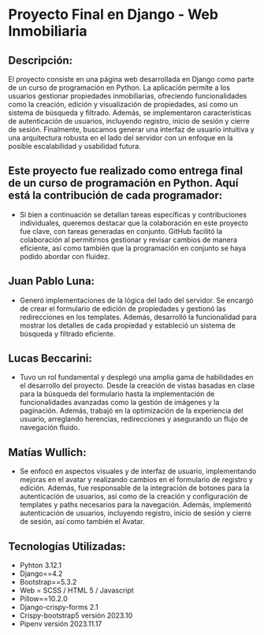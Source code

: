 # Proyecto Final en Django - Web Inmobiliaria

## Descripción:
El proyecto consiste en una página web desarrollada en Django como parte de un curso de programación en Python. La aplicación permite a los usuarios gestionar propiedades inmobiliarias, ofreciendo funcionalidades como la creación, edición y visualización de propiedades, así como un sistema de búsqueda y filtrado. Además, se implementaron características de autenticación de usuarios, incluyendo registro, inicio de sesión y cierre de sesión. Finalmente, buscamos generar una interfaz de usuario intuitiva y una arquitectura robusta en el lado del servidor con un enfoque en la posible escalabilidad y usabilidad futura.

## Este proyecto fue realizado como entrega final de un curso de programación en Python. Aquí está la contribución de cada programador:
- Si bien a continuación se detallan tareas específicas y contribuciones individuales, queremos destacar que la colaboración en este proyecto fue clave, con tareas generadas en conjunto. GitHub facilitó la colaboración al permitirnos gestionar y revisar cambios de manera eficiente, así como también que la programación en conjunto se haya podido abordar con fluidez.

## Juan Pablo Luna:
- Generó implementaciones de la lógica del lado del servidor. Se encargó de crear el formulario de edición de propiedades y gestionó las redirecciones en los templates. Además, desarrolló la funcionalidad para mostrar los detalles de cada propiedad y estableció un sistema de búsqueda y filtrado eficiente.

## Lucas Beccarini:
- Tuvo un rol fundamental y desplegó una amplia gama de habilidades en el desarrollo del proyecto. Desde la creación de vistas basadas en clase para la búsqueda del formulario hasta la implementación de funcionalidades avanzadas como la gestión de imágenes y la paginación. Además, trabajó en la optimización de la experiencia del usuario, arreglando herencias, redirecciones y asegurando un flujo de navegación fluido.

## Matías Wullich:
- Se enfocó en aspectos visuales y de interfaz de usuario, implementando mejoras en el avatar y realizando cambios en el formulario de registro y edición. Además, fue responsable de la integración de botones para la autenticación de usuarios, así como de la creación y configuración de templates y paths necesarios para la navegación. Además, implementó autenticación de usuarios, incluyendo registro, inicio de sesión y cierre de sesión, así como también el Avatar.

## Tecnologías Utilizadas:

- Pyhton 3.12.1
- Django==4.2
- Bootstrap==5.3.2
- Web = SCSS / HTML 5 / Javascript
- Pillow==10.2.0
- Django-crispy-forms 2.1
- Crispy-bootstrap5 versión 2023.10
- Pipenv versión 2023.11.17
